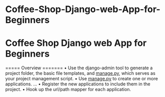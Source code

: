# Coffee-Shop-Django-web-App-for-Beginners
# **Coffee Shop Django web App for Beginners**

===== Overview =======
• Use the django-admin tool to generate a project folder, the basic file templates, and [manage.py](http://manage.py/), which serves as your project management script.
• Use [manage.py](http://manage.py/) to create one or more applications. ...
• Register the new applications to include them in the project.
• Hook up the url/path mapper for each application.

